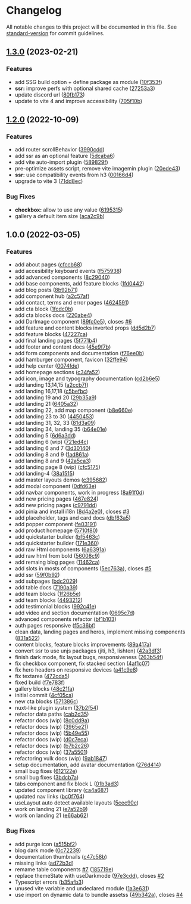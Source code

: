 # Changelog

All notable changes to this project will be documented in this file. See [standard-version](https://github.com/conventional-changelog/standard-version) for commit guidelines.

## [1.3.0](https://github.com/cssninjaStudio/vulk/compare/v1.2.0...v1.3.0) (2023-02-21)


### Features

* add SSG build option + define package as module ([10f353f](https://github.com/cssninjaStudio/vulk/commit/10f353f0918adc8f22e9b6f16a7f49d11de573f5))
* **ssr:** improve perfs with optional shared cache ([27253a3](https://github.com/cssninjaStudio/vulk/commit/27253a3ec78fb54126581d637db3f5da390c66e0))
* update discord url ([80fb173](https://github.com/cssninjaStudio/vulk/commit/80fb173d793674b8f83e9051136cba2838ad05b1))
* update to vite 4 and improve accessibility ([705f10b](https://github.com/cssninjaStudio/vulk/commit/705f10bc4943ac891b0a46b32b723d5d748b3b55))

## [1.2.0](https://github.com/cssninjaStudio/vulk/compare/v1.1.0...v1.2.0) (2022-10-09)


### Features

* add router scrollBehavior ([3990cdd](https://github.com/cssninjaStudio/vulk/commit/3990cddb8bb3d09869bb77a6c60037d75d783e80))
* add ssr as an optional feature ([5dcaba6](https://github.com/cssninjaStudio/vulk/commit/5dcaba6206d50f7c9430304ea239d032e4b01a56))
* add vite auto-import plugin ([589829f](https://github.com/cssninjaStudio/vulk/commit/589829f0c4d55cca0ff42b6a5e174a381bbeea13))
* pre-optimize assets script, remove vite imagemin plugin ([20ede43](https://github.com/cssninjaStudio/vulk/commit/20ede43f97dcc21364a6b2b0bc1c7392f7a102ee))
* **ssr:** use compatibility events from h3 ([00166d4](https://github.com/cssninjaStudio/vulk/commit/00166d4a3504853c1df1d3411777c85315448023))
* upgrade to vite 3 ([71dd8ec](https://github.com/cssninjaStudio/vulk/commit/71dd8ec6040a31ca873cbb2133d5b64bdcf13449))


### Bug Fixes

* **checkbox:** allow to use any value ([6195315](https://github.com/cssninjaStudio/vulk/commit/6195315f39a8f3bafc12f499041ff405e8ae40f9))
* gallery a default item size ([aca2c9b](https://github.com/cssninjaStudio/vulk/commit/aca2c9bd1fd1caef3114c44dd5290b7d2dc4fdd7))

## 1.0.0 (2022-03-05)


### Features

* add about pages ([cfccb68](https://github.com/cssninjaStudio/vulk/commit/cfccb68079d2b713b7118a8e2a8bfcf0f85734b3))
* add accesibility keyboard events ([f575938](https://github.com/cssninjaStudio/vulk/commit/f575938683f54a1c24221d694098aec19a026c97))
* add advanced components ([8c29040](https://github.com/cssninjaStudio/vulk/commit/8c29040ee714f9f4f2dd3c0371cd2b0e644f51ee))
* add base components, add feature blocks ([1fd0442](https://github.com/cssninjaStudio/vulk/commit/1fd0442421a3c2f152bc56d99eac37a138d46c94))
* add blog posts ([8b92b71](https://github.com/cssninjaStudio/vulk/commit/8b92b71edd71b7968f3a3a98db265c7e0039ad11))
* add component hub ([a2c57af](https://github.com/cssninjaStudio/vulk/commit/a2c57afeaefbb3a582d75f507e345b8509bd1102))
* add contact, terms and error pages ([4624591](https://github.com/cssninjaStudio/vulk/commit/4624591e1e523bd32574fb03601bc926a0d1aa23))
* add cta block ([1fcdc0b](https://github.com/cssninjaStudio/vulk/commit/1fcdc0b5f556fcf7996b64c9f44bcee42c646d13))
* add cta blocks docs ([220abe4](https://github.com/cssninjaStudio/vulk/commit/220abe4641cb09d131cc6df334e1669166d37e7c))
* add DarImage component ([89fc0e5](https://github.com/cssninjaStudio/vulk/commit/89fc0e5829c467b8a166e19f4a88b0967468bc95)), closes [#6](https://github.com/cssninjaStudio/vulk/issues/6)
* add feature and content blocks inverted props ([dd5d2b7](https://github.com/cssninjaStudio/vulk/commit/dd5d2b7520c6e6f96d3113608811551eb248ac67))
* add feature blocks ([47227ca](https://github.com/cssninjaStudio/vulk/commit/47227ca1eb6365c713cdbec7d1befcd198950de4))
* add final landing pages ([5f771b4](https://github.com/cssninjaStudio/vulk/commit/5f771b4dba626e2f81732d1b1f9167cb41adde8b))
* add footer and content docs ([45e9f7b](https://github.com/cssninjaStudio/vulk/commit/45e9f7bc000984e5715ab89df56050227a0fda3a))
* add form components and documentation ([f76ee0b](https://github.com/cssninjaStudio/vulk/commit/f76ee0b923a70f54c73bcc17ca0219cd92350a40))
* add hamburger component, favicon ([32ffe94](https://github.com/cssninjaStudio/vulk/commit/32ffe9482ccd28df14cb810e45bd7b39f2d817d5))
* add help center ([0074fde](https://github.com/cssninjaStudio/vulk/commit/0074fde770dc10079316bb83229f6508f8713325))
* add homepage sections ([c34fa52](https://github.com/cssninjaStudio/vulk/commit/c34fa5224b6d1fdf56108f5a33d4d54b96b206b1))
* add icon, image and typography documentation ([cd2b6e5](https://github.com/cssninjaStudio/vulk/commit/cd2b6e55ea1631412f37e8d1d0fabb5b8a39a6c1))
* add landing 13,14,15 ([a2ccb7f](https://github.com/cssninjaStudio/vulk/commit/a2ccb7f4ca4d16ba21843844e503b7dd42e3712a))
* add landing 16,17,18 ([c5befbc](https://github.com/cssninjaStudio/vulk/commit/c5befbc55fcdafc5ec61169de0f53e53aada22e3))
* add landing 19 and 20 ([29b35a9](https://github.com/cssninjaStudio/vulk/commit/29b35a97462d921106d4c5c7b68c3bdfea194877))
* add landing 21 ([6405a32](https://github.com/cssninjaStudio/vulk/commit/6405a32e8f03d34158ab7257faa3317ba5368c18))
* add landing 22, add map component ([b8e660e](https://github.com/cssninjaStudio/vulk/commit/b8e660ec77df664ff78a6f4bed41f58b9072f0ff))
* add landing 23 to 30 ([4450453](https://github.com/cssninjaStudio/vulk/commit/4450453abb6cf0a223cf0160a65ddc7635a90935))
* add landing 31, 32, 33 ([81d3a09](https://github.com/cssninjaStudio/vulk/commit/81d3a0979bb288e4dc61886e4a5648e097417f46))
* add landing 34, landing 35 ([b64e01e](https://github.com/cssninjaStudio/vulk/commit/b64e01e1dbc15fbdd50edc41cab17d83edffdbd1))
* add landing 5 ([6d6a3dd](https://github.com/cssninjaStudio/vulk/commit/6d6a3dd09c51dcdb66d4adbde5939ce2b1e14e6f))
* add landing 6 (wip) ([721ed4c](https://github.com/cssninjaStudio/vulk/commit/721ed4c63aee56539b19fb4ac68920913dedc9d8))
* add landing 6 and 7 ([3d30140](https://github.com/cssninjaStudio/vulk/commit/3d30140619e05a54e7c819d087922708ff5e4e5e))
* add landing 8 and 9 ([1ad861a](https://github.com/cssninjaStudio/vulk/commit/1ad861afbb46e4aac16c8e68230ac7f7e14e888d))
* add landing 8 and 9 ([42a5ca3](https://github.com/cssninjaStudio/vulk/commit/42a5ca3f77d6545d027cfcce8ff6e236d4b0a935))
* add landing page 8 (wip) ([cfc5175](https://github.com/cssninjaStudio/vulk/commit/cfc5175030f1459c6fe202c41fd79f457b5a7db5))
* add landing-4 ([38a1515](https://github.com/cssninjaStudio/vulk/commit/38a1515425624ae85ce49decde0dfe96d4c95cfe))
* add master layouts demos ([c395682](https://github.com/cssninjaStudio/vulk/commit/c3956822290c4978a3b5ea730e36cb2529cb8e6d))
* add modal component ([0dfd63e](https://github.com/cssninjaStudio/vulk/commit/0dfd63ec93b79b5fa108b55ef5699d056a4df098))
* add navbar components, work in progress ([8a91f0d](https://github.com/cssninjaStudio/vulk/commit/8a91f0d49830fe1c5b441e348058eb712d4051a0))
* add new pricing pages ([467e824](https://github.com/cssninjaStudio/vulk/commit/467e8243c991c2de2b401379324c3ef416d28ccf))
* add new pricing pages ([c9791dd](https://github.com/cssninjaStudio/vulk/commit/c9791ddffed03a7a2c6ae4f0aa071bfccf3a4952))
* add pinia and install i18n ([8d4a2e0](https://github.com/cssninjaStudio/vulk/commit/8d4a2e060e61672eb5deaabc6702f1aaf736a2f3)), closes [#3](https://github.com/cssninjaStudio/vulk/issues/3)
* add placeholder, tags and card docs ([dbf63a5](https://github.com/cssninjaStudio/vulk/commit/dbf63a5ab2c4418c29971b36f2548b91aabb65ea))
* add popper component ([fe03191](https://github.com/cssninjaStudio/vulk/commit/fe031911a729b9a9a71b3777c02471251e8eb9ab))
* add product homepage ([5710f80](https://github.com/cssninjaStudio/vulk/commit/5710f80a0333ce08643bd67ebd4e60285e8e66d5))
* add quickstarter builder ([bf5463c](https://github.com/cssninjaStudio/vulk/commit/bf5463c076482f863fbf2d38cb6ee21c360ad058))
* add quickstarter builder ([171e360](https://github.com/cssninjaStudio/vulk/commit/171e360b9ac13cfd80dc15bd16605722dc92fb8b))
* add raw Html components ([6a6391a](https://github.com/cssninjaStudio/vulk/commit/6a6391ac0b35b8a1425416af70376d2289c5ebfe))
* add raw html from bold ([56008c9](https://github.com/cssninjaStudio/vulk/commit/56008c9e7b4fc2e48e1af1cb1b0ba7e753edc12e))
* add remaing blog pages ([11462ca](https://github.com/cssninjaStudio/vulk/commit/11462ca5cdd31cbd49274f50837295c64f5ce27a))
* add slots in mosts of components ([5ec763a](https://github.com/cssninjaStudio/vulk/commit/5ec763ade20ff748f01499dfc986b8ffc92259cc)), closes [#5](https://github.com/cssninjaStudio/vulk/issues/5)
* add ssr ([59f0b92](https://github.com/cssninjaStudio/vulk/commit/59f0b92784d61650e8aa74be4763d2d37ab39031))
* add subpages ([bdc2029](https://github.com/cssninjaStudio/vulk/commit/bdc2029ab1a9139099c9d867194e885ffeacd58a))
* add table docs ([7190a39](https://github.com/cssninjaStudio/vulk/commit/7190a3906a0260e4b35f521c0715b3f34fd47263))
* add team blocks ([1f26b5e](https://github.com/cssninjaStudio/vulk/commit/1f26b5e7a5be209d377818b78ea8e837e8e5d6e8))
* add team blocks ([4493212](https://github.com/cssninjaStudio/vulk/commit/44932128a3e48a32f2b349ff5b22525922e33d44))
* add testimonial blocks ([992c41e](https://github.com/cssninjaStudio/vulk/commit/992c41e57e962f011c2c77fa1d2a3c1b2cc11c76))
* add video and section documentation ([0695c7d](https://github.com/cssninjaStudio/vulk/commit/0695c7dcc53a4e3dba13e8d4f615315d087b0a40))
* advanced components refactor ([bf1b103](https://github.com/cssninjaStudio/vulk/commit/bf1b103800d6bdcd6602f513f3f17a7841f1ac85))
* auth pages responsive ([f5c36bf](https://github.com/cssninjaStudio/vulk/commit/f5c36bf25d091f78a2200931dbbbb98e5e0871a7))
* clean data, landing pages and heros, implement missing components ([831a522](https://github.com/cssninjaStudio/vulk/commit/831a522ef616e397194c2fba546a95b0c9780059))
* content blocks, feature blocks improvements ([89a417a](https://github.com/cssninjaStudio/vulk/commit/89a417a1523345031fac20d9d93e99c0d552fd20))
* convert ssr to use unjs packages (jiti, h3, lishten) ([42a3df3](https://github.com/cssninjaStudio/vulk/commit/42a3df31d4c993dae50515ee6ef81f2515deeb9d))
* finish dark mode, fix layout bugs, responsiveness ([263b54f](https://github.com/cssninjaStudio/vulk/commit/263b54fc9926c3553ab79b5eb1c28e114763ca93))
* fix checkbox component, fix stacked section ([4af1c07](https://github.com/cssninjaStudio/vulk/commit/4af1c075860d11cd73a297b78d01dc56dde4b74b))
* fix hero headers on responsive devices ([a41c9e8](https://github.com/cssninjaStudio/vulk/commit/a41c9e84c3be6b45d1870afaa5eb2cfbf04a5068))
* fix textarea ([472cda5](https://github.com/cssninjaStudio/vulk/commit/472cda51e879d500ffeec202ab469ec9ec5919bf))
* fixed build ([f7e783f](https://github.com/cssninjaStudio/vulk/commit/f7e783f8a7d5180eda2f05a6b4afb2cbaf09587a))
* gallery blocks ([48c21fa](https://github.com/cssninjaStudio/vulk/commit/48c21fa8f75fcbaff3482700d359ca94160037ae))
* initial commit ([4cf05ca](https://github.com/cssninjaStudio/vulk/commit/4cf05ca00e7d4b0002b84afae7ff4b5a9e1921a8))
* new cta blocks ([571386c](https://github.com/cssninjaStudio/vulk/commit/571386cf9bcb33d091e8662ee904b117df47228b))
* nuxt-like plugin system ([37b2f54](https://github.com/cssninjaStudio/vulk/commit/37b2f54147165d62a40d73b829516f0bf7dea0d3))
* refactor data paths ([cab2d35](https://github.com/cssninjaStudio/vulk/commit/cab2d35cb5ca4b10eee09c590075d90605f10e24))
* refactor docs (wip) ([8c0dd9a](https://github.com/cssninjaStudio/vulk/commit/8c0dd9a3a44fd9a8a2b64d179183636051b65e3f))
* refactor docs (wip) ([3965e21](https://github.com/cssninjaStudio/vulk/commit/3965e218983f8df4dad8f456480b5a256fdb1e76))
* refactor docs (wip) ([5b49e55](https://github.com/cssninjaStudio/vulk/commit/5b49e554fee537898e0226a39a3db8187ce2b11e))
* refactor docs (wip) ([d0c7eca](https://github.com/cssninjaStudio/vulk/commit/d0c7ecad8ca85cbb8384bfcae75991cb893db007))
* refactor docs (wip) ([b7b2c26](https://github.com/cssninjaStudio/vulk/commit/b7b2c268901b1c3dc0eb0217aaf94251610ea41f))
* refactor docs (wip) ([37a5501](https://github.com/cssninjaStudio/vulk/commit/37a55019b007d812bb490c59e434b3a76ad16347))
* refactoring vulk docs (wip) ([9ab1847](https://github.com/cssninjaStudio/vulk/commit/9ab1847a5bdc444ac784ee06dcea20833cb18119))
* setup documentation, add avatar documentation ([276d414](https://github.com/cssninjaStudio/vulk/commit/276d414dfd4ca887a50c5f475c111a4478f784d9))
* small bug fixes ([612122e](https://github.com/cssninjaStudio/vulk/commit/612122e69cf0686df8380f7e35b1b00219598287))
* small bug fixes ([3bdcb7a](https://github.com/cssninjaStudio/vulk/commit/3bdcb7a67874b79582a9b02933709ecd3fe1dbdc))
* tabs component and fix block L ([01b3ad3](https://github.com/cssninjaStudio/vulk/commit/01b3ad3db5b0bcee34fc43bda1084c8736f79c49))
* updated component library ([ca4a687](https://github.com/cssninjaStudio/vulk/commit/ca4a687421888633bd92dbf0abdd5eeb4dfd1412))
* updated nav links ([bc0f764](https://github.com/cssninjaStudio/vulk/commit/bc0f76492ae9fad578d6e0ffb3243cba6104f91f))
* useLayout auto detect available layouts ([5cec90c](https://github.com/cssninjaStudio/vulk/commit/5cec90c8b4acb75d2863b22733284fb65bfdcdad))
* work on landing 21 ([e7a52b9](https://github.com/cssninjaStudio/vulk/commit/e7a52b9fb3fa5e90c4e967ee45106c030cac6d7d))
* work on landing 21 ([e66ab62](https://github.com/cssninjaStudio/vulk/commit/e66ab62a15d6ae863071c3d88d6c642f1a1f0d17))


### Bug Fixes

* add purge icon ([a515bf2](https://github.com/cssninjaStudio/vulk/commit/a515bf257a2b4045d6520ea16bd68e94fb4cd0ec))
* blog dark mode ([0c72239](https://github.com/cssninjaStudio/vulk/commit/0c722392d506017ceef59c9262c6ce78ca8fa766))
* documentation thumbnails ([c47c58b](https://github.com/cssninjaStudio/vulk/commit/c47c58b361e2df96b3662cffa5200d5ef9a310ba))
* missing links ([ad72b3d](https://github.com/cssninjaStudio/vulk/commit/ad72b3dec3a2de044639a55ff133a50726665fee))
* remame table components [#7](https://github.com/cssninjaStudio/vulk/issues/7) ([185719e](https://github.com/cssninjaStudio/vulk/commit/185719e9ed7f428870b3cd2e8ff93faac79c5f59))
* replace themeState with useDarkmode ([97e3cdd](https://github.com/cssninjaStudio/vulk/commit/97e3cdd38627f8c6e1e01dfe732f5b642c2ffa36)), closes [#2](https://github.com/cssninjaStudio/vulk/issues/2)
* Typescript errors ([b35afb3](https://github.com/cssninjaStudio/vulk/commit/b35afb30a50613c869f10dfebec244040ca06407))
* unused vite variable and undeclared module ([1a3e631](https://github.com/cssninjaStudio/vulk/commit/1a3e6311ee66840c9060a1963d40536dbe81cab3))
* use import on dynamic data to bundle assetss ([49b342a](https://github.com/cssninjaStudio/vulk/commit/49b342af08923d499348aa1a70f34849851b4e23)), closes [#4](https://github.com/cssninjaStudio/vulk/issues/4)

